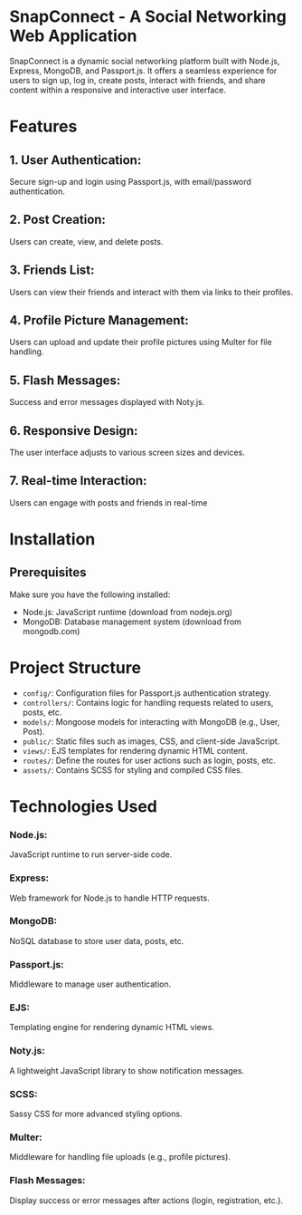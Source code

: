# SnapConnect - A Social Networking Web Application
SnapConnect is a dynamic social networking platform built with Node.js, Express, MongoDB, and Passport.js. It offers a seamless experience for users to sign up, log in, create posts, interact with friends, and share content within a responsive and interactive user interface.
# Features
## 1. User Authentication:
Secure sign-up and login using Passport.js, with email/password authentication.
## 2. Post Creation:
Users can create, view, and delete posts.
## 3. Friends List:
Users can view their friends and interact with them via links to their profiles.
## 4. Profile Picture Management: 
Users can upload and update their profile pictures using Multer for file handling.
## 5. Flash Messages:
Success and error messages displayed with Noty.js.
## 6. Responsive Design:
The user interface adjusts to various screen sizes and devices.
## 7. Real-time Interaction:
Users can engage with posts and friends in real-time
# Installation
## Prerequisites
Make sure you have the following installed:
* Node.js:
  JavaScript runtime (download from nodejs.org)
* MongoDB:
 Database management system (download from mongodb.com)
# Project Structure
* `config/`: Configuration files for Passport.js authentication strategy.
* `controllers/`: Contains logic for handling requests related to users, posts, etc.
* `models/`: Mongoose models for interacting with MongoDB (e.g., User, Post).
* `public/`: Static files such as images, CSS, and client-side JavaScript.
* `views/`: EJS templates for rendering dynamic HTML content.
* `routes/`: Define the routes for user actions such as login, posts, etc.
* `assets/`: Contains SCSS for styling and compiled CSS files.

# Technologies Used
### Node.js: 
JavaScript runtime to run server-side code.
### Express: 
Web framework for Node.js to handle HTTP requests.
### MongoDB: 
NoSQL database to store user data, posts, etc.
### Passport.js: 
Middleware to manage user authentication.
### EJS: 
Templating engine for rendering dynamic HTML views.
### Noty.js: 
A lightweight JavaScript library to show notification messages.
### SCSS: 
Sassy CSS for more advanced styling options.
### Multer: 
Middleware for handling file uploads (e.g., profile pictures).
### Flash Messages: 
Display success or error messages after actions (login, registration, etc.).

